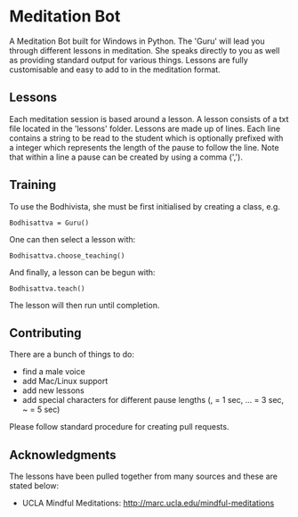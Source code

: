 # Meditation Bot
A Meditation Bot built for Windows in Python. The 'Guru' will lead you through different lessons in meditation. She speaks directly to you as well as providing standard output for various things. Lessons are fully customisable and easy to add to in the meditation format.

## Lessons
Each meditation session is based around a lesson. A lesson consists of a txt file located in the 'lessons' folder. Lessons are made up of lines. Each line contains a string to be read to the student which is optionally prefixed with a integer which represents the length of the pause to follow the line. Note that within a line a pause can be created by using a comma (',').

## Training
To use the Bodhivista, she must be first initialised by creating a class, e.g.
 ```
Bodhisattva = Guru()
```
One can then select a lesson with:
```
Bodhisattva.choose_teaching()
```
And finally, a lesson can be begun with:
```
Bodhisattva.teach()
```
The lesson will then run until completion.

## Contributing
There are a bunch of things to do:
- find a male voice
- add Mac/Linux support
- add new lessons
- add special characters for different pause lengths (, = 1 sec, ... = 3 sec, ~ = 5 sec)

Please follow standard procedure for creating pull requests.


## Acknowledgments
The lessons have been pulled together from many sources and these are stated below:
- UCLA Mindful Meditations: http://marc.ucla.edu/mindful-meditations
